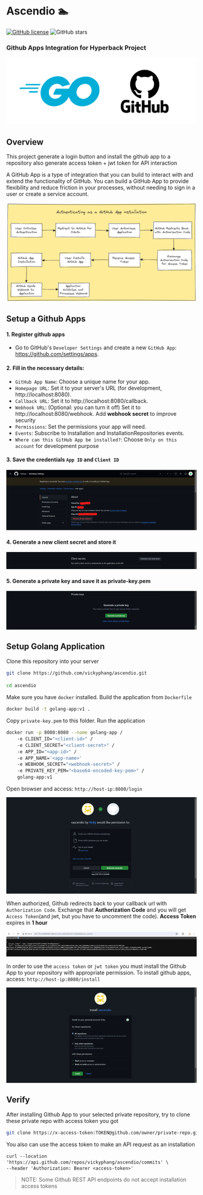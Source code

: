 # Ascendio 🏊
[![GitHub license](https://img.shields.io/github/license/vickyphang/ascendio)](https://github.com/vickyphang/ascendio/blob/main/LICENSE)
![GitHub stars](https://img.shields.io/github/stars/vickyphang/ascendio)

### Github Apps Integration for Hyperback Project
<p align="center"> <img src="images/logo.png"> </p>

## Overview
This project generate a login button and install the github app to a repository also generate access token + jwt token for API interaction

A GitHub App is a type of integration that you can build to interact with and extend the functionality of GitHub. You can build a GitHub App to provide flexibility and reduce friction in your processes, without needing to sign in a user or create a service account.

<p align="center"> <img src="images/flowchart.png"> </p>

## Setup a Github Apps
#### 1. Register github apps
- Go to GitHub's `Developer Settings` and create a new `GitHub App`: https://github.com/settings/apps.

#### 2. Fill in the necessary details:
- `GitHub App Name`: Choose a unique name for your app.
- `Homepage URL`: Set it to your server's URL (for development, http://localhost:8080).
- `Callback URL`: Set it to http://localhost:8080/callback.
- `Webhook URL`: (Optional: you can turn it off) Set it to http://localhost:8080/webhook. Add **webhook secret** to improve security
- `Permissions`: Set the permissions your app will need.
- `Events`: Subscribe to Installation and InstallationRepositories events.
- `Where can this GitHub App be installed?`: Choose `Only on this account` for development purpose

#### 3. Save the credentials `App ID` and `Client ID`
<p align="center"> <img src="images/github-apps.png"> </p>

#### 4. Generate a new client secret and store it
<p align="center"> <img src="images/client-secret.png"> </p>

#### 5. Generate a private key and save it as private-key.pem
<p align="center"> <img src="images/private-key.png"> </p>


## Setup Golang Application
Clone this repository into your server
```bash
git clone https://github.com/vickyphang/ascendio.git

cd ascendio
```

Make sure you have `docker` installed. Build the application from `Dockerfile`
```bash
docker build -t golang-app:v1 .
```

Copy `private-key.pem` to this folder. Run the application
```bash
docker run -p 8080:8080 --name golang-app /
    -e CLIENT_ID="<client-id>" /
    -e CLIENT_SECRET="<client-secret>" /
    -e APP_ID="<app-id>" /
    -e APP_NAME='<app-name>'
    -e WEBHOOK_SECRET="<webhook-secret>" /
    -e PRIVATE_KEY_PEM="<base64-encoded-key-pem>" /
    golang-app:v1
```

Open browser and access: `http://host-ip:8080/login`
<p align="center"> <img src="images/login.png"> </p>

When authorized, Github redirects back to your callback url with `Authorization Code`. Exchange that **Authorization Code** and you will get `Access Token`(and jwt, but you have to uncomment the code). **Access Token** expires in **1 hour**
<p align="center"> <img src="images/callback.png"> </p>

In order to use the `access token` or `jwt token` you must install the Github App to your repository with appropriate permission. To install github apps, access: `http://host-ip:8080/install`
<p align="center"> <img src="images/install.png"> </p>

## Verify
After installing Github App to your selected private repository, try to clone these private repo with access token you got
```bash
git clone https://x-access-token:TOKEN@github.com/owner/private-repo.git
```

You also can use the access token to make an API request as an installation
```
curl --location 'https://api.github.com/repos/vickyphang/ascendio/commits' \
--header 'Authorization: Bearer <access-token>'
```

> NOTE: Some Github REST API endpoints do not accept installation access tokens